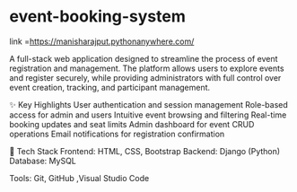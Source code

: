 # event-booking-system


link =https://manisharajput.pythonanywhere.com/

A full-stack web application designed to streamline the process of event registration and management. The platform allows users to explore events and register securely, while providing administrators with full control over event creation, tracking, and participant management.


✨ Key Highlights
User authentication and session management
Role-based access for admin and users
Intuitive event browsing and filtering
Real-time booking updates and seat limits
Admin dashboard for event CRUD operations
Email notifications for registration confirmation



🧰 Tech Stack
Frontend: HTML, CSS, Bootstrap
Backend: Django (Python)
Database: MySQL

Tools: Git, GitHub ,Visual Studio Code 
